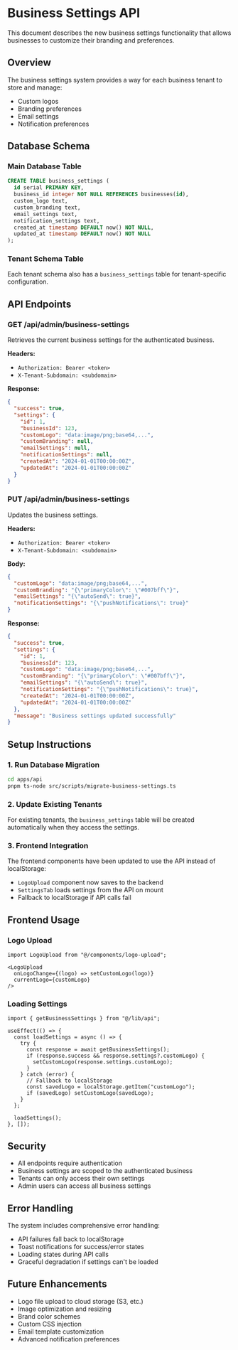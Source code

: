 # Business Settings API

This document describes the new business settings functionality that allows businesses to customize their branding and preferences.

## Overview

The business settings system provides a way for each business tenant to store and manage:
- Custom logos
- Branding preferences
- Email settings
- Notification preferences

## Database Schema

### Main Database Table
```sql
CREATE TABLE business_settings (
  id serial PRIMARY KEY,
  business_id integer NOT NULL REFERENCES businesses(id),
  custom_logo text,
  custom_branding text,
  email_settings text,
  notification_settings text,
  created_at timestamp DEFAULT now() NOT NULL,
  updated_at timestamp DEFAULT now() NOT NULL
);
```

### Tenant Schema Table
Each tenant schema also has a `business_settings` table for tenant-specific configuration.

## API Endpoints

### GET /api/admin/business-settings
Retrieves the current business settings for the authenticated business.

**Headers:**
- `Authorization: Bearer <token>`
- `X-Tenant-Subdomain: <subdomain>`

**Response:**
```json
{
  "success": true,
  "settings": {
    "id": 1,
    "businessId": 123,
    "customLogo": "data:image/png;base64,...",
    "customBranding": null,
    "emailSettings": null,
    "notificationSettings": null,
    "createdAt": "2024-01-01T00:00:00Z",
    "updatedAt": "2024-01-01T00:00:00Z"
  }
}
```

### PUT /api/admin/business-settings
Updates the business settings.

**Headers:**
- `Authorization: Bearer <token>`
- `X-Tenant-Subdomain: <subdomain>`

**Body:**
```json
{
  "customLogo": "data:image/png;base64,...",
  "customBranding": "{\"primaryColor\": \"#007bff\"}",
  "emailSettings": "{\"autoSend\": true}",
  "notificationSettings": "{\"pushNotifications\": true}"
}
```

**Response:**
```json
{
  "success": true,
  "settings": {
    "id": 1,
    "businessId": 123,
    "customLogo": "data:image/png;base64,...",
    "customBranding": "{\"primaryColor\": \"#007bff\"}",
    "emailSettings": "{\"autoSend\": true}",
    "notificationSettings": "{\"pushNotifications\": true}",
    "createdAt": "2024-01-01T00:00:00Z",
    "updatedAt": "2024-01-01T00:00:00Z"
  },
  "message": "Business settings updated successfully"
}
```

## Setup Instructions

### 1. Run Database Migration
```bash
cd apps/api
pnpm ts-node src/scripts/migrate-business-settings.ts
```

### 2. Update Existing Tenants
For existing tenants, the `business_settings` table will be created automatically when they access the settings.

### 3. Frontend Integration
The frontend components have been updated to use the API instead of localStorage:

- `LogoUpload` component now saves to the backend
- `SettingsTab` loads settings from the API on mount
- Fallback to localStorage if API calls fail

## Frontend Usage

### Logo Upload
```tsx
import LogoUpload from "@/components/logo-upload";

<LogoUpload
  onLogoChange={(logo) => setCustomLogo(logo)}
  currentLogo={customLogo}
/>
```

### Loading Settings
```tsx
import { getBusinessSettings } from "@/lib/api";

useEffect(() => {
  const loadSettings = async () => {
    try {
      const response = await getBusinessSettings();
      if (response.success && response.settings?.customLogo) {
        setCustomLogo(response.settings.customLogo);
      }
    } catch (error) {
      // Fallback to localStorage
      const savedLogo = localStorage.getItem("customLogo");
      if (savedLogo) setCustomLogo(savedLogo);
    }
  };
  
  loadSettings();
}, []);
```

## Security

- All endpoints require authentication
- Business settings are scoped to the authenticated business
- Tenants can only access their own settings
- Admin users can access all business settings

## Error Handling

The system includes comprehensive error handling:
- API failures fall back to localStorage
- Toast notifications for success/error states
- Loading states during API calls
- Graceful degradation if settings can't be loaded

## Future Enhancements

- Logo file upload to cloud storage (S3, etc.)
- Image optimization and resizing
- Brand color schemes
- Custom CSS injection
- Email template customization
- Advanced notification preferences
